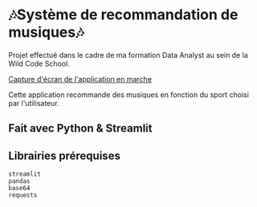 # 🎶Système de recommandation de musiques🎶

Projet effectué dans le cadre de ma formation Data Analyst au sein de la Wild Code School.

[Capture d'écran de l'application en marche](https://github.com/000molly/protojam/blob/main/screenshot_app.png)

Cette application recommande des musiques en fonction du sport choisi par l'utilisateur.

## Fait avec Python & Streamlit

## Librairies prérequises
```
streamlit
pandas
base64
requests
```
